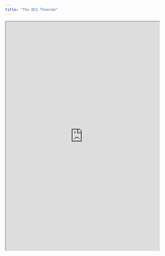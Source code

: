 ```yaml
---
title: "The DCS Theorem"
---
```



<iframe height="750" width="100%" src="https://ewelton.github.io/ktest/wiki.html#The%20DCS%20Theorem"></iframe>
